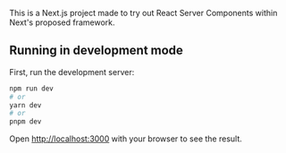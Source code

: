 This is a Next.js project made to try out React Server Components within Next's proposed framework.
## Running in development mode

First, run the development server:

```bash
npm run dev
# or
yarn dev
# or
pnpm dev
```

Open [http://localhost:3000](http://localhost:3000) with your browser to see the result.